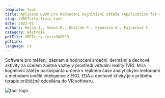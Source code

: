 ```yaml
---
template: tool
title: Aplikace BBPM pro hodnocení kognitivní zátěže (Application for cognitive load assessment)
slug: /VRETcity-fizio-tool
date: 2023-01
authors: Hejda J., Sokol M., Kutílek P., Francová A., Fajnerová I.
category: Nástroje
pdfFile: VRETcity-fyzioSW2023
pdfLink:
language: cz
---
```


Software pro měření, záznam a hodnocení srdeční, dermální a dechové aktivity za účelem zpětné vazby v prostředí virtuální reality (VR). Míra kognitivní zátěže participanta určená v reálném čase analytickými metodami a metodami umělé inteligence z EKG, EDA a dechové křivky je v průběhu terapie průběžně odesílána do VR softwaru.

  ![tacr logo](/logo-tacr.png)
